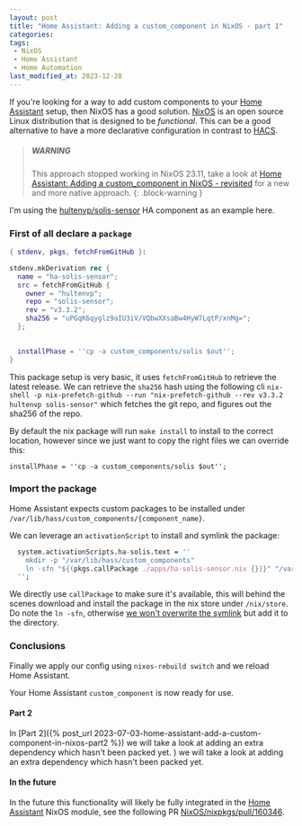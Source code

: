 ```yaml
---
layout: post
title: "Home Assistant: Adding a custom_component in NixOS - part 1"
categories: 
tags:
 - NixOS
 - Home Assistant
 - Home Automation
last_modified_at: 2023-12-28
---
```


If you're looking for a way to add custom components to your [Home Assistant](https://home-assistant.io/) setup, then NixOS has a good solution. [NixOS](https://nixos.org) is an open source Linux distribution that is designed to be _functional_. This can be a good alternative to have a more declarative configuration in contrast to [HACS](https://hacs.xyz/). 

> ##### WARNING
>
> This approach stopped working in NixOS 23.11, take a look at [Home Assistant: Adding a custom_component in NixOS - revisited](/2023/12/28/home-assistant-add-a-custom-component-in-nixos-revisited) for a new and more native approach. 
{: .block-warning }

I'm using the [hultenvp/solis-sensor](https://github.com/hultenvp/solis-sensor) HA component as an example here.

### First of all declare a `package`

```nix
{ stdenv, pkgs, fetchFromGitHub }:

stdenv.mkDerivation rec {
  name = "ha-solis-sensor";
  src = fetchFromGitHub {
    owner = "hultenvp";
    repo = "solis-sensor";
    rev = "v3.3.2";
    sha256 = "uPGqK6qyglz9aIU3iV/VQbwXXsaBw4HyW7LqtP/xnMg=";
  };

  
  installPhase = ''cp -a custom_components/solis $out'';
}
```

This package setup is very basic, it uses `fetchFromGitHub` to retrieve the latest release. We can retrieve the `sha256` hash using the following cli `nix-shell -p nix-prefetch-github --run "nix-prefetch-github --rev v3.3.2 hultenvp solis-sensor"` which fetches the git repo, and figures out the sha256 of the repo. 

By default the nix package will run `make install` to install to the correct location, however since we just want to copy the right files we can override this: 

`installPhase = ''cp -a custom_components/solis $out'';`

### Import the package

Home Assistant expects custom packages to be installed under `/var/lib/hass/custom_components/{component_name}`. 

We can leverage an `activationScript` to install and symlink the package:

```nix
  system.activationScripts.ha-solis.text = ''
    mkdir -p "/var/lib/hass/custom_components"
    ln -sfn "${(pkgs.callPackage ./apps/ha-solis-sensor.nix {})}" "/var/lib/hass/custom_components/solis"
  '';  
```

We directly use `callPackage` to make sure it's available, this will behind the scenes download and install the package in the nix store under `/nix/store`. Do note the `ln -sfn`, otherwise [we won't overwrite the symlink](https://unix.stackexchange.com/questions/207294/create-symlink-overwrite-if-one-exists/207296#207296) but add it to the directory.

### Conclusions 

Finally we apply our config using `nixos-rebuild switch` and we reload Home Assistant. 

Your Home Assistant `custom_component` is now ready for use. 

#### Part 2

In [Part 2]({% post_url 2023-07-03-home-assistant-add-a-custom-component-in-nixos-part2 %}) we will take a look at adding an extra dependency which hasn't been packed yet. 
) we will take a look at adding an extra dependency which hasn't been packed yet. 

#### In the future

In the future this functionality will likely be fully integrated in the [Home Assistant](https://search.nixos.org/options?channel=22.11&from=0&size=50&sort=relevance&type=packages&query=home-assistant) NixOS module, see the following PR [NixOS/nixpkgs/pull/160346](https://github.com/NixOS/nixpkgs/pull/160346).